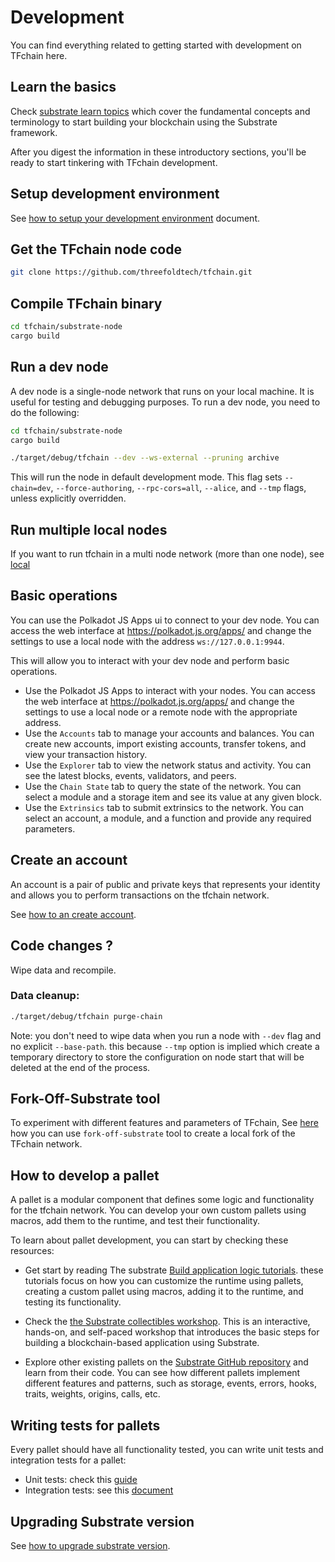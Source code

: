 # Development

You can find everything related to getting started with development on TFchain here.

## Learn the basics

Check [substrate learn topics](https://docs.substrate.io/learn/) which cover the fundamental concepts and terminology to start building your blockchain using the Substrate framework.

After you digest the information in these introductory sections, you'll be ready to start tinkering with TFchain development.

## Setup development environment

See [how to setup your development environment](./setup_development_environment.md) document.

## Get the TFchain node code

```sh
git clone https://github.com/threefoldtech/tfchain.git
```

## Compile TFchain binary

```sh
cd tfchain/substrate-node
cargo build
```

## Run a dev node
A dev node is a single-node network that runs on your local machine. It is useful for testing and debugging purposes. To run a dev node, you need to do the following:

```sh
cd tfchain/substrate-node
cargo build

./target/debug/tfchain --dev --ws-external --pruning archive
```
This will run the node in default development mode. This flag sets `--chain=dev`, `--force-authoring`, `--rpc-cors=all`, `--alice`, and `--tmp` flags, unless explicitly overridden.

## Run multiple local nodes

If you want to run tfchain in a multi node network (more than one node), see [local](./local_multinode.md)

## Basic operations

You can use the Polkadot JS Apps ui to connect to your dev node. You can access the web interface at https://polkadot.js.org/apps/ and change the settings to use a local node with the address `ws://127.0.0.1:9944`.

This will allow you to interact with your dev node and perform basic operations.
- Use the Polkadot JS Apps to interact with your nodes. You can access the web interface at https://polkadot.js.org/apps/ and change the settings to use a local node or a remote node with the appropriate address.
- Use the `Accounts` tab to manage your accounts and balances. You can create new accounts, import existing accounts, transfer tokens, and view your transaction history.
- Use the `Explorer` tab to view the network status and activity. You can see the latest blocks, events, validators, and peers.
- Use the `Chain State` tab to query the state of the network. You can select a module and a storage item and see its value at any given block.
- Use the `Extrinsics` tab to submit extrinsics to the network. You can select an account, a module, and a function and provide any required parameters.

## Create an account

An account is a pair of public and private keys that represents your identity and allows you to perform transactions on the tfchain network.

See [how to an create account](./create_devnet_account.md).

## Code changes ?

Wipe data and recompile.

### Data cleanup:

```sh
./target/debug/tfchain purge-chain 
```

Note: you don't need to wipe data when you run a node with `--dev` flag and no explicit `--base-path`. this because `--tmp` option is implied which create a temporary directory to store the configuration on node start that will be deleted at the end of the process.

## Fork-Off-Substrate tool

To experiment with different features and parameters of TFchain, See [here](./fork-off-substrate.md) how you can use `fork-off-substrate` tool to create a local fork of the TFchain network.

## How to develop a pallet

A pallet is a modular component that defines some logic and functionality for the tfchain network. You can develop your own custom pallets using macros, add them to the runtime, and test their functionality.

To learn about pallet development, you can start by checking these resources:

- Get start by reading The substrate [Build application logic tutorials](https://docs.substrate.io/tutorials/build-application-logic/). these tutorials focus on how you can customize the runtime using pallets, creating a custom pallet using macros, adding it to the runtime, and testing its functionality.

- Check the [the Substrate collectibles workshop](https://docs.substrate.io/tutorials/collectibles-workshop/runtime-and-pallets/). This is an interactive, hands-on, and self-paced workshop that introduces the basic steps for building a blockchain-based application using Substrate. 

- Explore other existing pallets on the [Substrate GitHub repository](https://github.com/paritytech/substrate/tree/master/frame) and learn from their code. You can see how different pallets implement different features and patterns, such as storage, events, errors, hooks, traits, weights, origins, calls, etc.


## Writing tests for pallets

Every pallet should have all functionality tested, you can write unit tests and integration tests for a pallet:

- Unit tests: check this [guide](https://docs.substrate.io/reference/how-to-guides/testing/)
- Integration tests: see this [document](../../substrate-node/tests/readme.md)

## Upgrading Substrate version

See [how to upgrade substrate version](./upgrade_substrate.md).

